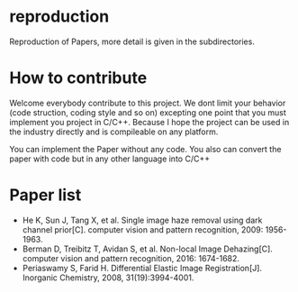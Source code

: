 # reproduction
Reproduction of Papers, more detail is given in the subdirectories.

# How to contribute
Welcome everybody contribute to this project. We dont limit your behavior (code struction, coding style and so on) excepting one point that you must implement you project in C/C++. Because I hope the project can be used in the industry directly and is compileable on any platform.

You can implement the Paper without any code. You also can convert the paper with code but in any other language into C/C++

# Paper list

* He K, Sun J, Tang X, et al. Single image haze removal using dark channel prior[C]. computer vision and pattern recognition, 2009: 1956-1963.
* Berman D, Treibitz T, Avidan S, et al. Non-local Image Dehazing[C]. computer vision and pattern recognition, 2016: 1674-1682.
* Periaswamy S, Farid H. Differential Elastic Image Registration[J]. Inorganic Chemistry, 2008, 31(19):3994-4001.
